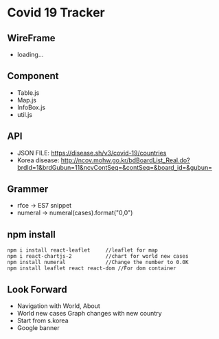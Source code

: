   # Covid 19 Tracker
  
  ## WireFrame
 - loading...

 ## Component
 - Table.js
 - Map.js
 - InfoBox.js
 - util.js

 ## API
 - JSON FILE: https://disease.sh/v3/covid-19/countries
 - Korea disease: http://ncov.mohw.go.kr/bdBoardList_Real.do?brdId=1&brdGubun=11&ncvContSeq=&contSeq=&board_id=&gubun=
 
 ## Grammer
 - rfce ->  ES7 snippet
 - numeral
    -> numeral(cases).format("0,0")


## npm install
    npm i install react-leaflet     //leaflet for map
    npm i react-chartjs-2           //chart for world new cases
    npm install numeral             //Change the number to 0.0K
    npm install leaflet react react-dom //For dom container

## Look Forward
- Navigation with World, About
- World new cases Graph changes with new country
- Start from s.korea
- Google banner